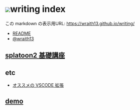 # ![](writinghex.128.png)writing index

<!--[NOWRITING]-->
<link rel="canonical" href="https://wraith13.github.io/writing/" />
この markdown の表示用URL: <a rel="canonical" href="https://wraith13.github.io/writing/">https://wraith13.github.io/writing/</a>
<!--[/NOWRITING]-->

<!--[WRTING-CONFING]
{
    "title": "writing index",
    "theme": ["@theme/default.css"]
}
-->
<!--[STYLE]
h1
{
    margin-bottom:48px;
}
h1 img
{
    margin-top:-20px;
    margin-bottom:-100px;
}
.reveal section h1 img
{
    margin-bottom: -8px;
    border-style: none;
    background-color: transparent;
    box-shadow: inherit;
    margin-right: 24px;
}
-->
<!--[REMARK-CONFIG]
{
    "ratio": "16:9"
}
-->
<!--[NOREVEAL/]<span style="font-size:0.7em;">[markdown](?markdown) | [remark](?remark) | [reveal](?reveal) | [edit](https://github.com/wraith13/writing/edit/master/index.md?)</span>-->
<!--[REVEAL/]<span style="display:block;margin-left:auto;margin-right:auto;font-size:0.6em;width:450px;text-align:center;white-space:pre;">[markdown](?markdown) | [remark](?remark) | [reveal](?reveal) | [edit](https://github.com/wraith13/writing/edit/master/index.md)</span>-->

<!--[WRITING/]
<iframe src="javascript:document.write('<body style=margin:0;padding:0px;font-size:3.0rem;overflow:hidden;>today: ' +new Date().getFullYear() +'-' + +(new Date().getMonth() +1) +'-' +new Date().getDate() +'(' +'日月火水木金土'.substr(new Date().getDay(), 1) +')</body>')" style="height:4.0rem; width:60.0rem;border-style:none;"></iframe>
-->

- [README](README.md)
- [@wraith13](wraith13.md)

## [splatoon2 基礎講座](splatoon2/index.md)

## etc

- [オススメの VSCODE 拡張](etc/recommend.vscode.extension.md)

<!--[WRITING/]
## instant

- [new markdown/slide](./?edit&text:)

## extra

表示したい markdown の URL を入力してください。

<input id="url-input" style="width:30vw;font-size:1em;line-height:1em;padding:0.2em;"> <button onclick="location.href='?'+encodeURIComponent(document.getElementById('url-input').value);" style="font-size:1em;line-height:1em;padding:0.2em;">開く</button>
-->

## [demo](demo/index.md)
